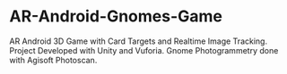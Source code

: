 # AR-Android-Gnomes-Game
AR Android 3D Game with Card Targets and Realtime Image Tracking. Project Developed with Unity and Vuforia. Gnome Photogrammetry done with Agisoft Photoscan.
